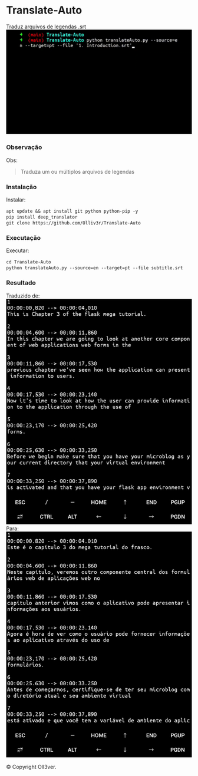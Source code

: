 # Translate-Auto
Traduz arquivos de legendas .srt
![main](https://github.com/Olliv3r/Translate-Auto/blob/main/media/main.gif)

### Observação
Obs:
> Traduza um ou múltiplos arquivos de legendas

### Instalação
Instalar:
```
apt update && apt install git python python-pip -y
pip install deep_translator
git clone https://github.com/Olliv3r/Translate-Auto
```
### Executação
Executar:
```
cd Translate-Auto
python translateAuto.py --source=en --target=pt --file subtitle.srt
```

### Resultado
Traduzido de:
![not-translated](https://github.com/Olliv3r/Translate-Auto/blob/main/media/not-translated.jpg)
Para:
![translated](https://github.com/Olliv3r/Translate-Auto/blob/main/media/translated.jpg)

© Copyright Oll3ver.
